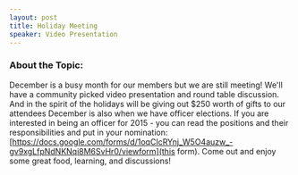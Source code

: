 ```yaml
---
layout: post
title: Holiday Meeting
speaker: Video Presentation
---
```


### About the Topic: 
December is a busy month for our members but we are still meeting! We'll have a community picked video presentation and round table discussion. And in the spirit of the holidays will be giving out $250 worth of gifts to our attendees December is also when we have officer elections. If you are interested in being an officer for 2015 - you can read the positions and their responsibilities and put in your nomination: [https://docs.google.com/forms/d/1oqCIcRYnj_W5O4auzw_-gv9xgLfpNdNKNqi8M6SvHr0/viewform](this form). Come out and enjoy some great food, learning, and discussions!
